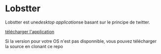 # Lobstter

Lobstter est une*desktop application*se basant sur le principe de twitter.

[télécharger l'application](http://blogapi.seanferrara.be/)

Si la version pour votre OS n'est pas disponnible, vous pouvez télécharger la source en clonant ce repo